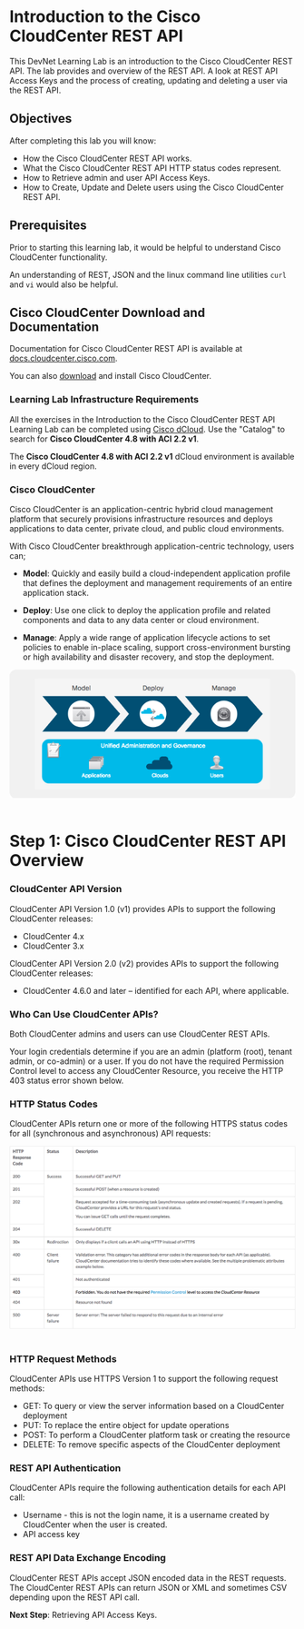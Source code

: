 # Introduction to the Cisco CloudCenter REST API
This DevNet Learning Lab is an introduction to the Cisco CloudCenter REST API. The lab provides and overview of the REST API. A look at REST API Access Keys and the process of creating, updating and deleting a user via the REST API.

## Objectives
After completing this lab you will know:

  - How the Cisco CloudCenter REST API works.
  - What the Cisco CloudCenter REST API HTTP status codes represent.
  - How to Retrieve admin and user API Access Keys.
  - How to Create, Update and Delete users using the Cisco CloudCenter REST API.

## Prerequisites
Prior to starting this learning lab, it would be helpful to understand Cisco CloudCenter functionality.

An understanding of REST, JSON and the linux command line utilities `curl` and `vi` would also be helpful.

## Cisco CloudCenter Download and Documentation
Documentation for Cisco CloudCenter REST API is available at  [docs.cloudcenter.cisco.com](https://docs.cloudcenter.cisco.com/display/40API/CloudCenter+API+Overview).

You can also [download](https://software.cisco.com/download/home/286308292/type/286309561/release/4.9%25281%2529) and install Cisco CloudCenter.

### Learning Lab Infrastructure Requirements
All the exercises in the Introduction to the Cisco CloudCenter REST API Learning Lab can be completed using [Cisco dCloud](https://dcloud.cisco.com). Use the "Catalog" to search for **Cisco CloudCenter 4.8 with ACI 2.2 v1**.

The **Cisco CloudCenter 4.8 with ACI 2.2 v1** dCloud environment is available in every dCloud region.

### Cisco CloudCenter
Cisco CloudCenter is an application-centric hybrid cloud management platform that securely provisions infrastructure resources and deploys applications to data center, private cloud, and public cloud environments.

With Cisco CloudCenter breakthrough application-centric technology, users can;

  - **Model**: Quickly and easily build a cloud-independent application profile that defines the deployment and management requirements of an entire application stack.

  - **Deploy**: Use one click to deploy the application profile and related components and data to any data center or cloud environment.

  - **Manage**: Apply a wide range of application lifecycle actions to set policies to enable in-place scaling, support cross-environment bursting or high availability and disaster recovery, and stop the deployment.

  ![](assets/images/image-01.jpg)<br/><br>

# Step 1: Cisco CloudCenter REST API Overview
### CloudCenter API Version
CloudCenter API Version 1.0 (v1) provides APIs to support the following CloudCenter releases:

  - CloudCenter 4.x
  - CloudCenter 3.x

CloudCenter API Version 2.0 (v2) provides APIs to support the following CloudCenter releases:

  - CloudCenter 4.6.0 and later – identified for each API, where applicable.

### Who Can Use CloudCenter APIs?

Both CloudCenter admins and users can use CloudCenter REST APIs.

Your login credentials determine if you are an admin (platform (root), tenant admin, or co-admin) or a user. If you do not have the required Permission Control level to access any CloudCenter Resource, you receive the HTTP 403 status error shown below.

### HTTP Status Codes
CloudCenter APIs return one or more of the following HTTPS status codes for all (synchronous and asynchronous) API requests:

  ![](assets/images/image-02.jpg)<br/><br>

### HTTP Request Methods
CloudCenter APIs use HTTPS Version 1 to support the following request methods:

  - GET: To query or view the server information based on a CloudCenter deployment
  - PUT: To replace the entire object for update operations
  - POST: To perform a CloudCenter platform task or creating the resource
  - DELETE: To remove specific aspects of the CloudCenter deployment

### REST API Authentication
CloudCenter APIs require the following authentication details for each API call:

  - Username - this is not the login name, it is a username created by CloudCenter when the user is created.
  - API access key

### REST API Data Exchange Encoding
CloudCenter REST APIs accept JSON encoded data in the REST requests. The CloudCenter REST APIs can return JSON or XML and sometimes CSV depending upon the REST API call.

**Next Step**: Retrieving API Access Keys.
